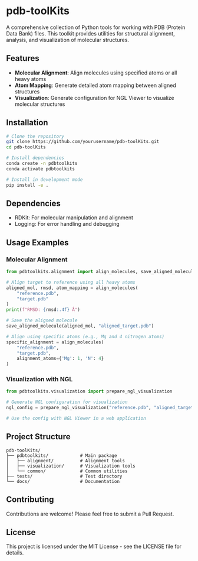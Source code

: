 # pdb-toolKits

A comprehensive collection of Python tools for working with PDB (Protein Data Bank) files. This toolkit provides utilities for structural alignment, analysis, and visualization of molecular structures.

## Features

- **Molecular Alignment**: Align molecules using specified atoms or all heavy atoms
- **Atom Mapping**: Generate detailed atom mapping between aligned structures
- **Visualization**: Generate configuration for NGL Viewer to visualize molecular structures

## Installation

```bash
# Clone the repository
git clone https://github.com/yourusername/pdb-toolKits.git
cd pdb-toolKits

# Install dependencies
conda create -n pdbtoolkits
conda activate pdbtoolkits

# Install in development mode
pip install -e .
```

## Dependencies

- RDKit: For molecular manipulation and alignment
- Logging: For error handling and debugging

## Usage Examples

### Molecular Alignment

```python
from pdbtoolkits.alignment import align_molecules, save_aligned_molecule

# Align target to reference using all heavy atoms
aligned_mol, rmsd, atom_mapping = align_molecules(
    "reference.pdb", 
    "target.pdb"
)
print(f"RMSD: {rmsd:.4f} Å")

# Save the aligned molecule
save_aligned_molecule(aligned_mol, "aligned_target.pdb")

# Align using specific atoms (e.g., Mg and 4 nitrogen atoms)
specific_alignment = align_molecules(
    "reference.pdb",
    "target.pdb",
    alignment_atoms={'Mg': 1, 'N': 4}
)
```

### Visualization with NGL

```python
from pdbtoolkits.visualization import prepare_ngl_visualization

# Generate NGL configuration for visualization
ngl_config = prepare_ngl_visualization("reference.pdb", "aligned_target.pdb")

# Use the config with NGL Viewer in a web application
```

## Project Structure

```
pdb-toolKits/
├── pdbtoolkits/            # Main package
│   ├── alignment/          # Alignment tools
│   ├── visualization/      # Visualization tools
│   └── common/             # Common utilities
├── tests/                  # Test directory
└── docs/                   # Documentation
```

## Contributing

Contributions are welcome! Please feel free to submit a Pull Request.

## License

This project is licensed under the MIT License - see the LICENSE file for details.